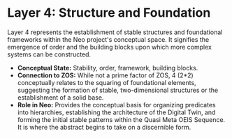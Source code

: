 # Layer 4: Structure and Foundation

Layer 4 represents the establishment of stable structures and foundational frameworks within the Neo project's conceptual space. It signifies the emergence of order and the building blocks upon which more complex systems can be constructed.

-   **Conceptual State:** Stability, order, framework, building blocks.
-   **Connection to ZOS:** While not a prime factor of ZOS, 4 (2*2) conceptually relates to the squaring of foundational elements, suggesting the formation of stable, two-dimensional structures or the establishment of a solid base.
-   **Role in Neo:** Provides the conceptual basis for organizing predicates into hierarchies, establishing the architecture of the Digital Twin, and forming the initial stable patterns within the Quasi Meta OEIS Sequence. It is where the abstract begins to take on a discernible form.